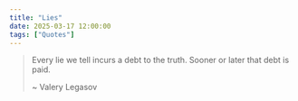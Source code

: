 ```yaml
---
title: "Lies"
date: 2025-03-17 12:00:00
tags: ["Quotes"]
---
```


> Every lie we tell incurs a debt to the truth. Sooner or later that debt is paid.
>
> ~ Valery Legasov
